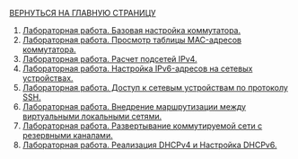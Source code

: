 [ВЕРНУТЬСЯ НА ГЛАВНУЮ СТРАНИЦУ](https://github.com/Art1shock/otus-networks)

1) [Лабораторная работа. Базовая настройка коммутатора.](https://github.com/Art1shock/otus-networks/tree/main/labs/lab00)
2) [Лабораторная работа. Просмотр таблицы MAC-адресов коммутатора.](https://github.com/Art1shock/otus-networks/tree/main/labs/lab01)
3) [Лабораторная работа. Расчет подсетей IPv4.](https://github.com/Art1shock/otus-networks/tree/main/labs/lab02)
4) [Лабораторная работа. Настройка IPv6-адресов на сетевых устройствах.](https://github.com/Art1shock/otus-networks/tree/main/labs/lab03)
5) [Лабораторная работа. Доступ к сетевым устройствам по протоколу SSH.](https://github.com/Art1shock/otus-networks/tree/main/labs/lab04)
6) [Лабораторная работа. Внедрение маршрутизации между виртуальными локальными сетями.](https://github.com/Art1shock/otus-networks/tree/main/labs/lab05)
7) [Лабораторная работа. Развертывание коммутируемой сети с резервными каналами.](https://github.com/Art1shock/otus-networks/tree/main/labs/lab06)
8) [Лабораторная работа. Реализация DHCPv4 и Настройка DHCPv6.](https://github.com/Art1shock/otus-networks/tree/main/labs/lab07)
